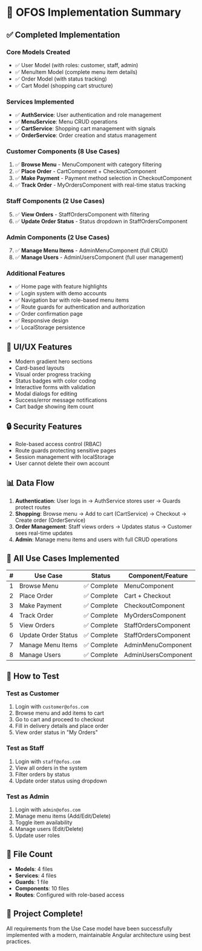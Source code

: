 # 🎯 OFOS Implementation Summary

## ✅ Completed Implementation

### Core Models Created
- ✅ User Model (with roles: customer, staff, admin)
- ✅ MenuItem Model (complete menu item details)
- ✅ Order Model (with status tracking)
- ✅ Cart Model (shopping cart structure)

### Services Implemented
- ✅ **AuthService**: User authentication and role management
- ✅ **MenuService**: Menu CRUD operations
- ✅ **CartService**: Shopping cart management with signals
- ✅ **OrderService**: Order creation and status management

### Customer Components (8 Use Cases)
1. ✅ **Browse Menu** - MenuComponent with category filtering
2. ✅ **Place Order** - CartComponent + CheckoutComponent
3. ✅ **Make Payment** - Payment method selection in CheckoutComponent
4. ✅ **Track Order** - MyOrdersComponent with real-time status tracking

### Staff Components (2 Use Cases)
5. ✅ **View Orders** - StaffOrdersComponent with filtering
6. ✅ **Update Order Status** - Status dropdown in StaffOrdersComponent

### Admin Components (2 Use Cases)
7. ✅ **Manage Menu Items** - AdminMenuComponent (full CRUD)
8. ✅ **Manage Users** - AdminUsersComponent (full user management)

### Additional Features
- ✅ Home page with feature highlights
- ✅ Login system with demo accounts
- ✅ Navigation bar with role-based menu items
- ✅ Route guards for authentication and authorization
- ✅ Order confirmation page
- ✅ Responsive design
- ✅ LocalStorage persistence

## 🎨 UI/UX Features
- Modern gradient hero sections
- Card-based layouts
- Visual order progress tracking
- Status badges with color coding
- Interactive forms with validation
- Modal dialogs for editing
- Success/error message notifications
- Cart badge showing item count

## 🔒 Security Features
- Role-based access control (RBAC)
- Route guards protecting sensitive pages
- Session management with localStorage
- User cannot delete their own account

## 📊 Data Flow
1. **Authentication**: User logs in → AuthService stores user → Guards protect routes
2. **Shopping**: Browse menu → Add to cart (CartService) → Checkout → Create order (OrderService)
3. **Order Management**: Staff views orders → Updates status → Customer sees real-time updates
4. **Admin**: Manage menu items and users with full CRUD operations

## 🎯 All Use Cases Implemented

| # | Use Case | Status | Component/Feature |
|---|----------|--------|-------------------|
| 1 | Browse Menu | ✅ Complete | MenuComponent |
| 2 | Place Order | ✅ Complete | Cart + Checkout |
| 3 | Make Payment | ✅ Complete | CheckoutComponent |
| 4 | Track Order | ✅ Complete | MyOrdersComponent |
| 5 | View Orders | ✅ Complete | StaffOrdersComponent |
| 6 | Update Order Status | ✅ Complete | StaffOrdersComponent |
| 7 | Manage Menu Items | ✅ Complete | AdminMenuComponent |
| 8 | Manage Users | ✅ Complete | AdminUsersComponent |

## 🚀 How to Test

### Test as Customer
1. Login with `customer@ofos.com`
2. Browse menu and add items to cart
3. Go to cart and proceed to checkout
4. Fill in delivery details and place order
5. View order status in "My Orders"

### Test as Staff
1. Login with `staff@ofos.com`
2. View all orders in the system
3. Filter orders by status
4. Update order status using dropdown

### Test as Admin
1. Login with `admin@ofos.com`
2. Manage menu items (Add/Edit/Delete)
3. Toggle item availability
4. Manage users (Edit/Delete)
5. Update user roles

## 📁 File Count
- **Models**: 4 files
- **Services**: 4 files  
- **Guards**: 1 file
- **Components**: 10 files
- **Routes**: Configured with role-based access

## 🎉 Project Complete!

All requirements from the Use Case model have been successfully implemented with a modern, maintainable Angular architecture using best practices.
